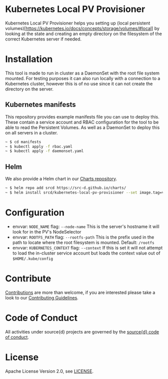 # Kubernetes Local PV Provisioner

Kubernetes Local PV Provisioner helps you setting up (local persistent volumes)[https://kubernetes.io/docs/concepts/storage/volumes/#local] by looking at the state and creating an empty directory on the filesystem of the correct Kubernetes server if needed.

# Installation

This tool is made to run in cluster as a DaemonSet with the root file system mounted. For testing purposes it can also run locally with a connection to a Kubernetes cluster, however this is of no use since it can not create the directory on the server.

## Kubernetes manifests
This repository provides example manifests file you can use to deploy this. These contain a service account and RBAC configuration for the tool to be able to read the Persistent Volumes. As well as a DaemonSet to deploy this on all servers in a cluster.
```bash
~ $ cd manifests
~ $ kubectl apply -f rbac.yaml
~ $ kubectl apply -f daemonset.yaml
```

## Helm
We also provide a Helm chart in our [Charts repository](https://github.com/src-d/charts). 
```bash
~ $ helm repo add srcd https://src-d.github.io/charts/
~ $ helm install srcd/kubernetes-local-pv-provisioner --set image.tag=v1.0.0
```

# Configuration

* envvar: `NODE_NAME` flag: `--node-name` This is the server's hostname it will look for in the PV's NodeSelector
* envvar: `ROOTFS_PATH` flag: `--rootfs-path` This is the prefix used in the path to locate where the root filesystem is mounted. Default: `/rootfs`
* envvar: `KUBERNETES_CONTEXT` flag: `--context` If this is set it will not attempt to load the in-cluster service account but loads the context value out of `$HOME/.kube/config`

# Contribute

[Contributions](https://github.com/src-d/kubernetes-local-pv-provisioner/issues) are more than welcome, if you are interested please take a look to
our [Contributing Guidelines](CONTRIBUTING.md).

# Code of Conduct

All activities under source{d} projects are governed by the [source{d} code of conduct](.github/CODE_OF_CONDUCT.md).

# License
Apache License Version 2.0, see [LICENSE](LICENSE).
